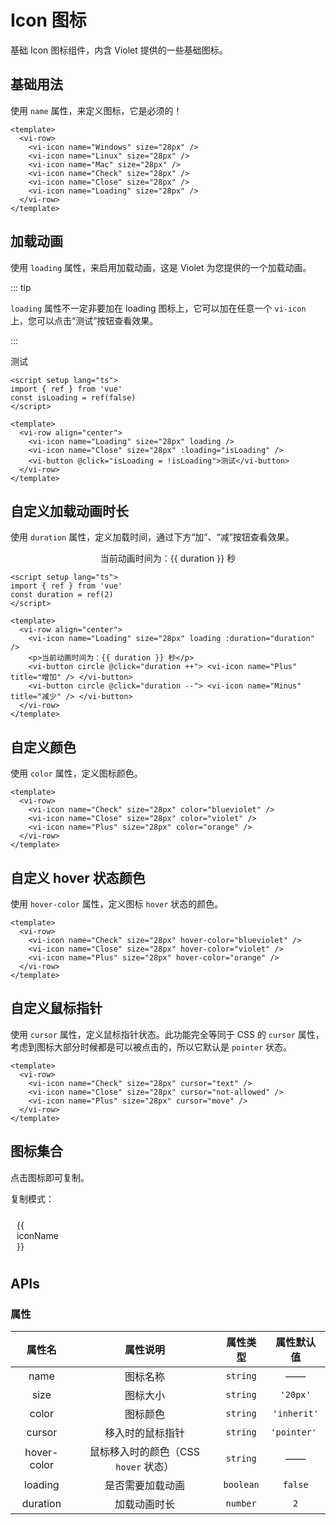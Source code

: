 <script setup lang="ts">
import { ref } from 'vue'
import { iconMaps } from '../../packages/components/Icon/iconMaps'
import { Toast } from '../../packages/components/Toast/index'

const isLoading = ref(false)
const duration = ref(2)
const selfClosing = ref(true)

const copy = (name: string) => {
  const selfClosingTag = `<vi-icon name="${name}" />`
  const completeTag = `<vi-icon name="${name}"></vi-icon>`
  navigator.clipboard.writeText(selfClosing.value ? selfClosingTag : completeTag)
    .then(res => Toast.success('复制成功'))
    .catch(err => Toast.danger('复制失败'))
}
</script>

# Icon 图标

基础 Icon 图标组件，内含 Violet 提供的一些基础图标。

## 基础用法

使用 `name` 属性，来定义图标，它是必须的！

<div class="examples">
  <vi-row>
    <vi-icon name="Windows" size="28px" />
    <vi-icon name="Linux" size="28px" />
    <vi-icon name="Mac" size="28px" />
    <vi-icon name="Check" size="28px" />
    <vi-icon name="Close" size="28px" />
    <vi-icon name="Loading" size="28px" />
  </vi-row>
</div>

```vue
<template>
  <vi-row>
    <vi-icon name="Windows" size="28px" />
    <vi-icon name="Linux" size="28px" />
    <vi-icon name="Mac" size="28px" />
    <vi-icon name="Check" size="28px" />
    <vi-icon name="Close" size="28px" />
    <vi-icon name="Loading" size="28px" />
  </vi-row>
</template>
```

## 加载动画

使用 `loading` 属性，来启用加载动画，这是 Violet 为您提供的一个加载动画。

::: tip

`loading` 属性不一定非要加在 loading 图标上，它可以加在任意一个 `vi-icon` 上，您可以点击“测试”按钮查看效果。

:::

<div class="examples">
  <vi-row align="center">
    <vi-icon name="Loading" size="28px" loading />
    <vi-icon name="Close" size="28px" :loading="isLoading" />
    <vi-button @click="isLoading = !isLoading">测试</vi-button>
  </vi-row>
</div>

```vue
<script setup lang="ts">
import { ref } from 'vue'
const isLoading = ref(false)
</script>

<template>
  <vi-row align="center">
    <vi-icon name="Loading" size="28px" loading />
    <vi-icon name="Close" size="28px" :loading="isLoading" />
    <vi-button @click="isLoading = !isLoading">测试</vi-button>
  </vi-row>
</template>
```

## 自定义加载动画时长

使用 `duration` 属性，定义加载时间，通过下方“加”、“减”按钮查看效果。

<div class="examples">
  <vi-row align="center">
    <vi-icon name="Loading" size="28px" loading :duration="duration" />
    <p>当前动画时间为：{{ duration }} 秒</p>
    <vi-button circle @click="duration ++"> <vi-icon name="Plus" title="增加" /> </vi-button>
    <vi-button circle @click="duration --"> <vi-icon name="Minus" title="减少" /> </vi-button>
  </vi-row>
</div>

```vue
<script setup lang="ts">
import { ref } from 'vue'
const duration = ref(2)
</script>

<template>
  <vi-row align="center">
    <vi-icon name="Loading" size="28px" loading :duration="duration" />
    <p>当前动画时间为：{{ duration }} 秒</p>
    <vi-button circle @click="duration ++"> <vi-icon name="Plus" title="增加" /> </vi-button>
    <vi-button circle @click="duration --"> <vi-icon name="Minus" title="减少" /> </vi-button>
  </vi-row>
</template>
```

## 自定义颜色

使用 `color` 属性，定义图标颜色。

<div class="examples">
  <vi-row>
    <vi-icon name="Check" size="28px" color="blueviolet" />
    <vi-icon name="Close" size="28px" color="violet" />
    <vi-icon name="Plus" size="28px" color="orange" />
  </vi-row>
</div>

```vue
<template>
  <vi-row>
    <vi-icon name="Check" size="28px" color="blueviolet" />
    <vi-icon name="Close" size="28px" color="violet" />
    <vi-icon name="Plus" size="28px" color="orange" />
  </vi-row>
</template>
```

## 自定义 hover 状态颜色

使用 `hover-color` 属性，定义图标 `hover` 状态的颜色。

<div class="examples">
  <vi-row>
    <vi-icon name="Check" size="28px" hover-color="blueviolet" />
    <vi-icon name="Close" size="28px" hover-color="violet" />
    <vi-icon name="Plus" size="28px" hover-color="orange" />
  </vi-row>
</div>

```vue
<template>
  <vi-row>
    <vi-icon name="Check" size="28px" hover-color="blueviolet" />
    <vi-icon name="Close" size="28px" hover-color="violet" />
    <vi-icon name="Plus" size="28px" hover-color="orange" />
  </vi-row>
</template>
```

## 自定义鼠标指针

使用 `cursor` 属性，定义鼠标指针状态。此功能完全等同于 CSS 的 `cursor` 属性，考虑到图标大部分时候都是可以被点击的，所以它默认是 `pointer` 状态。

<div class="examples">
  <vi-row>
    <vi-icon name="Check" size="28px" cursor="text" />
    <vi-icon name="Close" size="28px" cursor="not-allowed" />
    <vi-icon name="Plus" size="28px" cursor="move" />
  </vi-row>
</div>

```vue
<template>
  <vi-row>
    <vi-icon name="Check" size="28px" cursor="text" />
    <vi-icon name="Close" size="28px" cursor="not-allowed" />
    <vi-icon name="Plus" size="28px" cursor="move" />
  </vi-row>
</template>
```

## 图标集合

点击图标即可复制。

<vi-flex>
  <span>复制模式：</span>
  <vi-switch v-model="selfClosing" on-text="自闭合标签" off-text="完整标签" />
</vi-flex>

<ul class="doc-icon-list">
  <li v-for="iconName in Object.keys(iconMaps)" :key="iconName" @click="copy(iconName)">
    <vi-icon :name="iconName" size="28px" />
    <span>{{ iconName }}</span>
  </li>
</ul>

<style scoped lang="scss">
.doc-icon-list {
  padding: 0;
  list-style: none;
  border-left: 1px solid var(--doc-border-color);
  border-top: 1px solid var(--doc-border-color);
  display: grid;
  grid-template-columns: repeat(8, 1fr);
  > li {
    display: flex;
    flex-direction: column;
    align-items: center;
    margin: 0;
    padding: 10px;
    border-right: 1px solid var(--doc-border-color);
    border-bottom: 1px solid var(--doc-border-color);
    span { cursor: pointer }
    &:hover { color: var(--vi-color-primary); }
  }
}
@media screen and (max-width: 1820px) {
  .doc-icon-list { grid-template-columns: repeat(5, 1fr); }
}
</style>

## APIs

### 属性

| 属性名 | 属性说明 | 属性类型 | 属性默认值 |
| :---: | :---: | :---: | :---: |
| name | 图标名称 | `string` | —— |
| size | 图标大小 | `string` | `'20px'` |
| color | 图标颜色 | `string` | `'inherit'` |
| cursor | 移入时的鼠标指针 | `string` | `'pointer' `|
| hover-color | 鼠标移入时的颜色（CSS `hover` 状态） | `string` | —— |
| loading | 是否需要加载动画 | `boolean` | `false` |
| duration | 加载动画时长 | `number` | `2` |